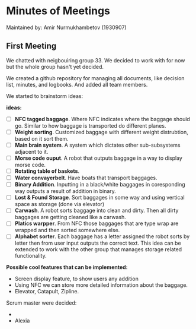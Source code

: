 # Minutes of Meetings

Maintained by: Amir Nurmukhambetov (1930907)

## First Meeting

We chatted with neigbouiring group 33. We decided to work with for now but the whole group hasn't yet decided.

We created a github repository for managing all documents, like decision list, minutes, and logbooks. And added all team members.

We started to brainstorm ideas:

**ideas:**

- [ ] **NFC tagged baggage**. Where NFC indicates where the baggage should go. Similar to how baggage is transported do different planes.
- [ ] **Weight sorting**. Customized baggage with different weight distrubtion, based on it sort them.
- [ ] **Main brain system**. A system which dictates other sub-subsystems adjacent to it.
- [ ] **Morse code ouput**. A robot that outputs baggage in a way to display morse code.
- [ ] **Rotating table of baskets**.
- [ ] **Water convayerbelt**. Have boats that transport baggages.
- [ ] **Binary Addition**. Inputting in a black/white baggages in coresponding way outputs a result of addition in binary.
- [ ] **Lost & Found Storage**. Sort baggages in some way and using vertical space as storage (done via elevator)
- [ ] **Carwash**. A robot sorts baggage into clean and dirty. Then all dirty baggages are getting cleaned like a carwash.
- [ ] **Platics warpper**. From NFC those baggages that are type wrap are wrapped and then sorted somewhere else.
- [ ] **Alphabet sorter**. Each baggage has a letter assigned the robot sorts by letter then from user input outputs the correct text. This idea can be extended to work with the other group that manages storage related functionality.

**Possible cool features that can be implemented:**

- Screen display feature, to show users any addition
- Using NFC we can store more detailed information about the baggage.
- Elevator, Catapult, Zipline.

Scrum master were decided:

-
- Alexia
